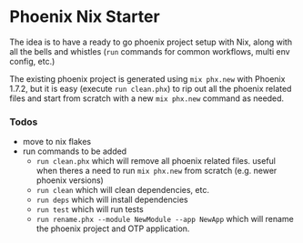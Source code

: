# Phoenix Nix Starter

The idea is to have a ready to go phoenix project setup with Nix, along with all the bells and whistles (`run` commands for common workflows, multi env config, etc.)

The existing phoenix project is generated using `mix phx.new` with Phoenix 1.7.2, but it is easy (execute `run clean.phx`) to rip out all the phoenix related files and start from scratch with a new `mix phx.new` command as needed.

### Todos

- move to nix flakes
- run commands to be added
  - `run clean.phx` which will remove all phoenix related files. useful when theres a need to run `mix phx.new` from scratch (e.g. newer phoenix versions)
  - `run clean` which will clean dependencies, etc.
  - `run deps` which will install dependencies
  - `run test` which will run tests
  - `run rename.phx --module NewModule --app NewApp` which will rename the phoenix project and OTP application.
